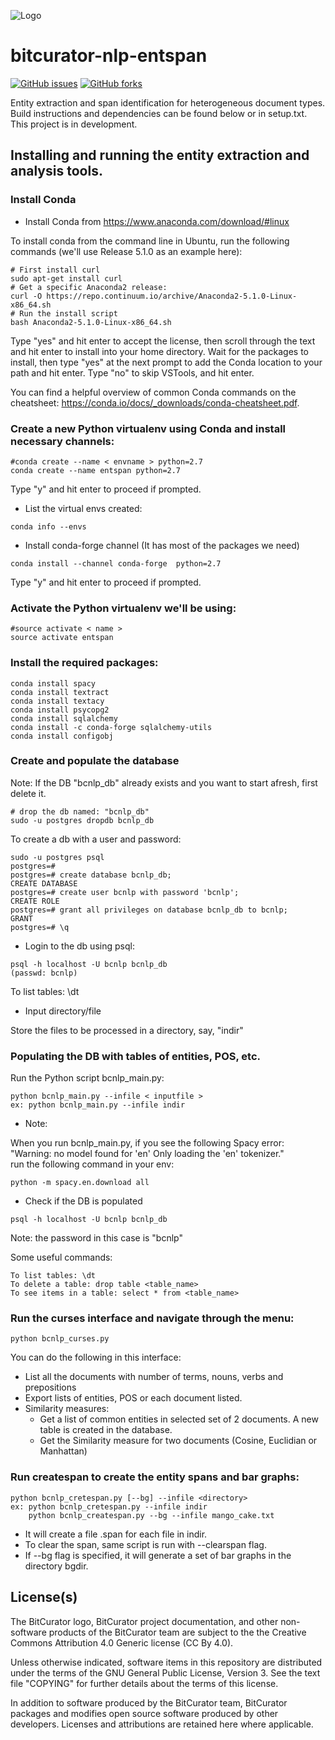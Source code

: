 ![Logo](https://wiki.bitcurator.net/downloads/BitCurator-400px.png)

# bitcurator-nlp-entspan

[![GitHub issues](https://img.shields.io/github/issues/bitcurator/bitcurator-nlp.svg)](https://github.com/bitcurator/bitcurator-nlp/issues)
[![GitHub forks](https://img.shields.io/github/forks/bitcurator/bitcurator-nlp.svg)](https://github.com/bitcurator/bitcurator-nlp/network)

Entity extraction and span identification for heterogeneous document types. Build instructions and dependencies can be found below or in setup.txt. This project is in development.

## Installing and running the entity extraction and analysis tools.

### Install Conda
- Install Conda from
https://www.anaconda.com/download/#linux

To install conda from the command line in Ubuntu, run the following commands (we'll use Release 5.1.0 as an example here):

```shell
# First install curl
sudo apt-get install curl
# Get a specific Anaconda2 release:
curl -O https://repo.continuum.io/archive/Anaconda2-5.1.0-Linux-x86_64.sh
# Run the install script
bash Anaconda2-5.1.0-Linux-x86_64.sh
```

Type "yes" and hit enter to accept the license, then scroll through the text and hit enter to install into your home directory. Wait for the packages to install, then type "yes" at the next prompt to add the Conda location to your path and hit enter. Type "no" to skip VSTools, and hit enter.

You can find a helpful overview of common Conda commands on the cheatsheet: https://conda.io/docs/_downloads/conda-cheatsheet.pdf.


### Create a new Python virtualenv using Conda and install necessary channels:
```shell
#conda create --name < envname > python=2.7  
conda create --name entspan python=2.7  
```

Type "y" and hit enter to proceed if prompted.

- List the virtual envs created:  
```shell
conda info --envs  
```
- Install conda-forge channel (It has most of the packages we need)  
```shell
conda install --channel conda-forge  python=2.7
```

Type "y" and hit enter to proceed if prompted.

### Activate the Python virtualenv we'll be using:  
```shell
#source activate < name >  
source activate entspan  
```

### Install the required packages:    

```shell
conda install spacy  
conda install textract  
conda install textacy  
conda install psycopg2  
conda install sqlalchemy  
conda install -c conda-forge sqlalchemy-utils
conda install configobj  
```

### Create and populate the database  

Note: If the DB "bcnlp_db" already exists and you want to start afresh, 
first delete it. 

```shell
# drop the db named: "bcnlp_db"  
sudo -u postgres dropdb bcnlp_db
```

To create a db with a user and password:

```shell
sudo -u postgres psql  
postgres=#  
postgres=# create database bcnlp_db;  
CREATE DATABASE  
postgres=# create user bcnlp with password 'bcnlp';  
CREATE ROLE   
postgres=# grant all privileges on database bcnlp_db to bcnlp;  
GRANT  
postgres=# \q  
```

- Login to the db using psql:   
```shell
psql -h localhost -U bcnlp bcnlp_db  
(passwd: bcnlp)
```
To list tables: \dt

- Input directory/file  

Store the files to be processed in a directory, say, "indir"  

### Populating the DB with tables of entities, POS, etc.  

Run the Python script bcnlp_main.py:  

```shell
python bcnlp_main.py --infile < inputfile >   
ex: python bcnlp_main.py --infile indir   
```    
    
- Note:  

When you run bcnlp_main.py, if you see the following Spacy error:  
"Warning: no model found for 'en' Only loading the 'en' tokenizer."  
run the following command in your env:  
```shell
python -m spacy.en.download all 
```
    
- Check if the DB is populated  

```shell
psql -h localhost -U bcnlp bcnlp_db  
```
Note: the password in this case is "bcnlp" 

Some useful commands:  
```shell
To list tables: \dt  
To delete a table: drop table <table_name>  
To see items in a table: select * from <table_name>  
```    
    
### Run the curses interface and navigate through the menu:  

```shell
python bcnlp_curses.py  
```

You can do the following in this interface:
- List all the documents with number of terms, nouns, verbs and prepositions
- Export lists of entities, POS or each document listed.
- Similarity measures:
    - Get a list of common entities in selected set of 2 documents. A new
      table is created in the database.
    - Get the Similarity measure for two documents (Cosine, Euclidian or Manhattan)

### Run createspan to create the entity spans and bar graphs: 
```shell
python bcnlp_cretespan.py [--bg] --infile <directory>   
ex: python bcnlp_cretespan.py --infile indir  
    python bcnlp_createspan.py --bg --infile mango_cake.txt   
 ```
    
- It will create a file <file>.span for each file in indir.  
- To clear the span, same script is run with --clearspan flag.
- If --bg flag is specified, it will generate a set of bar graphs in the directory 
bgdir.  

## License(s)

The BitCurator logo, BitCurator project documentation, and other non-software products of the BitCurator team are subject to the the Creative Commons Attribution 4.0 Generic license (CC By 4.0).

Unless otherwise indicated, software items in this repository are distributed under the terms of the GNU General Public License, Version 3. See the text file "COPYING" for further details about the terms of this license.

In addition to software produced by the BitCurator team, BitCurator packages and modifies open source software produced by other developers. Licenses and attributions are retained here where applicable.
